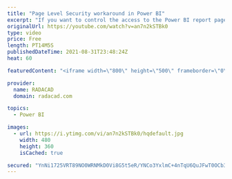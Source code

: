 ```yaml
---
title: "Page Level Security workaround in Power BI"
excerpt: "If you want to control the access to the Power BI report pages (or tabs) in a way that some users see some pages, and some others see other pages, we need something called page-level security. However, Power BI, as of today, doesn’t support visual-level or page-level security. There is a workaround to"
originalUrl: https://youtube.com/watch?v=an7n2kSTBk0
type: video
price: Free
length: PT14M5S
publishedDateTime: 2021-08-31T23:48:24Z
heat: 60

featuredContent: "<iframe width=\"800\" height=\"500\" frameborder=\"0\" src=\"https://www.youtube.com/embed/an7n2kSTBk0\" allow=\"accelerometer; autoplay; encrypted-media; gyroscope; picture-in-picture\" allowfullscreen></iframe>"

provider:
  name: RADACAD
  domain: radacad.com

topics:
  - Power BI

images:
  - url: https://i.ytimg.com/vi/an7n2kSTBk0/hqdefault.jpg
    width: 480
    height: 360
    isCached: true

secured: "YnNi1725VRT89NO0WRNMkD0Vi8G5t5eR/YNCo3YxlmC+4nTqU6QuJFwT0OCb3YLGMpAA9jsDptDfIJQg6EkamGWESXgE4715wP/wtXVZzSy6ErnyVpIeGdFth20JC/NDRmQqDj+VgXZQYNQnI8uFz9quru+62qEibg75CL3aH4kUilbcfmnu6f/xLVZXJvTLgj2JxVhYW2bLATPwUtn1hZ3PFCO1/207Wzya+3bWeq6hzFg+rnvtXGogzTsJs5zV2xDcqXK5QiuwOVIlhrLTnuthjEWvlUChYGzZp9OsQ4Q9yLwkckH5Kqipb3aJod4v0lW8vbJ6mEjOEZwsWrV+PjBeWtNvDA1oI7DFe2u/YLVZD1GmNoWnONiD8fzOW+GYODSsrtbsfUjmOzSjSIu5O3AbHN+23Am3YU0ZgAUX39I=;PvSts2gT3/Gn3X9gup2TkQ=="
---
```


